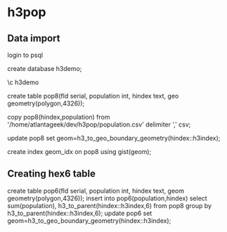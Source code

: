 # h3pop

## Data import

login to psql

create database h3demo;

\c h3demo

create table pop8(fld serial, population int, hindex text, geo geometry(polygon,4326));

copy pop8(hindex,population) from '/home/atlantageek/dev/h3pop/population.csv' delimiter ',' csv;

update pop8 set geom=h3_to_geo_boundary_geometry(hindex::h3index);

create index geom_idx on pop8 using gist(geom);

## Creating hex6 table
create table pop6(fld serial, population int, hindex text, geom geometry(polygon,4326));
insert into pop6(population,hindex) select sum(population), h3_to_parent(hindex::h3index,6) from pop8 group by h3_to_parent(hindex::h3index,6);
update pop6 set geom=h3_to_geo_boundary_geometry(hindex::h3index);

